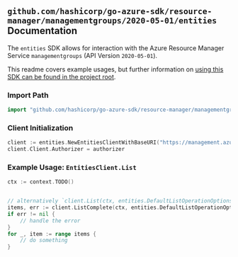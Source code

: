 
## `github.com/hashicorp/go-azure-sdk/resource-manager/managementgroups/2020-05-01/entities` Documentation

The `entities` SDK allows for interaction with the Azure Resource Manager Service `managementgroups` (API Version `2020-05-01`).

This readme covers example usages, but further information on [using this SDK can be found in the project root](https://github.com/hashicorp/go-azure-sdk/tree/main/docs).

### Import Path

```go
import "github.com/hashicorp/go-azure-sdk/resource-manager/managementgroups/2020-05-01/entities"
```


### Client Initialization

```go
client := entities.NewEntitiesClientWithBaseURI("https://management.azure.com")
client.Client.Authorizer = authorizer
```


### Example Usage: `EntitiesClient.List`

```go
ctx := context.TODO()


// alternatively `client.List(ctx, entities.DefaultListOperationOptions())` can be used to do batched pagination
items, err := client.ListComplete(ctx, entities.DefaultListOperationOptions())
if err != nil {
	// handle the error
}
for _, item := range items {
	// do something
}
```
